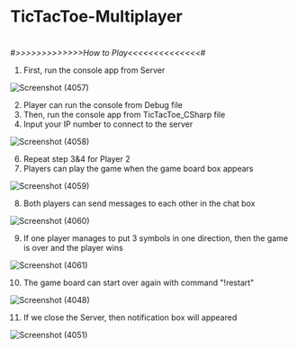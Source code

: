 # TicTacToe-Multiplayer
# 


#*>>>>>>>>>>>>>How to Play<<<<<<<<<<<<<<*#
1. First, run the console app from Server

![Screenshot (4057)](https://user-images.githubusercontent.com/83818714/174737503-3a1e1755-ee98-4745-b4c3-0f596ac2f1bc.png)


2. Player can run the console from Debug file
4. Then, run the console app from TicTacToe_CSharp file
5. Input your IP number to connect to the server

![Screenshot (4058)](https://user-images.githubusercontent.com/83818714/174738067-7e950556-b7b1-4c97-8b15-3e47ac759093.png)

6. Repeat step 3&4 for Player 2
7. Players can play the game when the game board box appears

![Screenshot (4059)](https://user-images.githubusercontent.com/83818714/174738225-1d4b0c35-6763-4778-8394-9eac950fe7ba.png)


8. Both players can send messages to each other in the chat box

![Screenshot (4060)](https://user-images.githubusercontent.com/83818714/174738295-886b1100-6d97-44d8-853b-f9c63ee582b4.png)


9. If one player manages to put 3 symbols in one direction, then the game is over and the player wins

![Screenshot (4061)](https://user-images.githubusercontent.com/83818714/174738681-7442b809-efe2-43fa-a994-54d566f1fab5.png)

10. The game board can start over again with command "!restart"

![Screenshot (4048)](https://user-images.githubusercontent.com/83818714/174723423-2212bba4-d5b6-41be-bb90-edbd77fba539.png)

11. If we close the Server, then notification box will appeared

![Screenshot (4051)](https://user-images.githubusercontent.com/83818714/174724141-a258e098-7711-46cf-9715-fa01e0ac9f6c.png)



